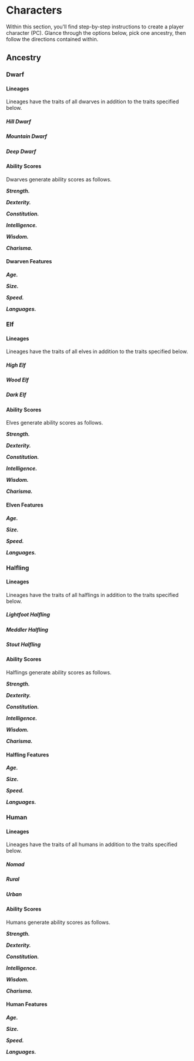 # Characters

Within this section, you'll find step-by-step instructions to create a player character (PC). Glance through the options below, pick one ancestry, then follow the directions contained within.

## Ancestry

<!--Add copy here -->

### Dwarf

<!--Add copy here -->

#### Lineages

Lineages have the traits of all dwarves in addition to the traits specified below.

##### Hill Dwarf

<!--Add copy here -->

##### Mountain Dwarf

<!--Add copy here -->

##### Deep Dwarf

<!--Add copy here -->

#### Ability Scores

Dwarves generate ability scores as follows.

***Strength.*** <!--Add copy here -->

***Dexterity.*** <!--Add copy here -->

***Constitution.*** <!--Add copy here -->

***Intelligence.*** <!--Add copy here -->

***Wisdom.*** <!--Add copy here -->

***Charisma.*** <!--Add copy here -->

#### Dwarven Features

***Age.*** <!--Add copy here -->

***Size.*** <!--Add copy here -->

***Speed.*** <!--Add copy here -->

***Languages.*** <!--Add copy here -->



### Elf

<!--Add copy here -->

#### Lineages

Lineages have the traits of all elves in addition to the traits specified below.

##### High Elf

<!--Add copy here -->

##### Wood Elf

<!--Add copy here -->

##### Dark Elf

<!--Add copy here -->

#### Ability Scores

Elves generate ability scores as follows.

***Strength.*** <!--Add copy here -->

***Dexterity.*** <!--Add copy here -->

***Constitution.*** <!--Add copy here -->

***Intelligence.*** <!--Add copy here -->

***Wisdom.*** <!--Add copy here -->

***Charisma.*** <!--Add copy here -->

#### Elven Features

***Age.*** <!--Add copy here -->

***Size.*** <!--Add copy here -->

***Speed.*** <!--Add copy here -->

***Languages.*** <!--Add copy here -->



### Halfling

<!--Add copy here -->

#### Lineages

Lineages have the traits of all halflings in addition to the traits specified below.

##### Lightfoot Halfling

<!--Add copy here -->

##### Meddler Halfling

<!--Add copy here -->

##### Stout Halfling

<!--Add copy here -->

#### Ability Scores

Halflings generate ability scores as follows.

***Strength.*** <!--Add copy here -->

***Dexterity.*** <!--Add copy here -->

***Constitution.*** <!--Add copy here -->

***Intelligence.*** <!--Add copy here -->

***Wisdom.*** <!--Add copy here -->

***Charisma.*** <!--Add copy here -->

#### Halfling Features

***Age.*** <!--Add copy here -->

***Size.*** <!--Add copy here -->

***Speed.*** <!--Add copy here -->

***Languages.*** <!--Add copy here -->



### Human

<!--Add copy here -->

#### Lineages

Lineages have the traits of all humans in addition to the traits specified below.

##### Nomad

<!--Add copy here -->

##### Rural

<!--Add copy here -->

##### Urban

<!--Add copy here -->

#### Ability Scores

Humans generate ability scores as follows.

***Strength.*** <!--Add copy here -->

***Dexterity.*** <!--Add copy here -->

***Constitution.*** <!--Add copy here -->

***Intelligence.*** <!--Add copy here -->

***Wisdom.*** <!--Add copy here -->

***Charisma.*** <!--Add copy here -->

#### Human Features

***Age.*** <!--Add copy here -->

***Size.*** <!--Add copy here -->

***Speed.*** <!--Add copy here -->

***Languages.*** <!--Add copy here -->

